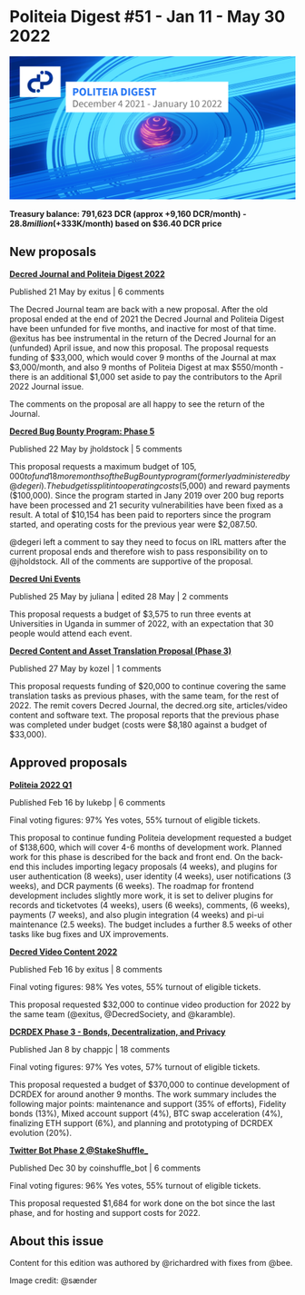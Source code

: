 # Politeia Digest #51 - Jan 11 - May 30 2022

![Image credit: @sænder](img/issue050/050-title.png)

**Treasury balance: 791,623 DCR (approx +9,160 DCR/month) - $28.8 million (+$333K/month) based on $36.40 DCR price**

## New proposals

**[Decred Journal and Politeia Digest 2022](https://proposals.decred.org/record/4fdef29)**

Published 21 May by exitus | 6 comments

The Decred Journal team are back with a new proposal. After the old proposal ended at the end of 2021 the Decred Journal and Politeia Digest have been unfunded for five months, and inactive for most of that time. @exitus has bee instrumental in the return of the Decred Journal for an (unfunded) April issue, and now this proposal. The proposal requests funding of $33,000, which would cover 9 months of the Journal at max $3,000/month, and also 9 months of Politeia Digest at max $550/month - there is an additional $1,000 set aside to pay the contributors to the April 2022 Journal issue.

The comments on the proposal are all happy to see the return of the Journal.

**[Decred Bug Bounty Program: Phase 5](https://proposals.decred.org/record/da2f32d)**

Published 22 May by jholdstock | 5 comments

This proposal requests a maximum budget of $105,000 to fund 18 more months of the Bug Bounty program (formerly administered by @degeri). The budget is split into operating costs ($5,000) and reward payments ($100,000). Since the program started in Jany 2019 over 200 bug reports have been processed and 21 security vulnerabilities have been fixed as a result. A total of $10,154 has been paid to reporters since the program started, and operating costs for the previous year were $2,087.50.

@degeri left a comment to say they need to focus on IRL matters after the current proposal ends and therefore wish to pass responsibility on to @jholdstock. All of the comments are supportive of the proposal.

**[Decred Uni Events](https://proposals.decred.org/record/6bdffcb)**

Published 25 May by juliana | edited 28 May | 2 comments

This proposal requests a budget of $3,575 to run three events at Universities in Uganda in summer of 2022, with an expectation that 30 people would attend each event.

**[Decred Content and Asset Translation Proposal (Phase 3)](https://proposals.decred.org/record/7057e0b)**

Published 27 May by kozel | 1 comments

This proposal requests funding of $20,000 to continue covering the same translation tasks as previous phases, with the same team, for the rest of 2022. The remit covers Decred Journal, the decred.org site, articles/video content and software text. The proposal reports that the previous phase was completed under budget (costs were $8,180 against a budget of $33,000).

## Approved proposals

**[Politeia 2022 Q1](https://proposals.decred.org/record/4475472)**

Published Feb 16 by lukebp | 6 comments

Final voting figures: 97% Yes votes, 55% turnout of eligible tickets.

This proposal to continue funding Politeia development requested a budget of $138,600, which will cover 4-6 months of development work. Planned work for this phase is described for the back and front end. On the back-end this includes importing legacy proposals (4 weeks), and plugins for user authentication (8 weeks), user identity (4 weeks), user notifications (3 weeks), and DCR payments (6 weeks). The roadmap for frontend development includes slightly more work, it is set to deliver plugins for records and ticketvotes (4 weeks), users (6 weeks), comments, (6 weeks), payments (7 weeks), and also plugin integration (4 weeks) and pi-ui maintenance (2.5 weeks). The budget includes a further 8.5 weeks of other tasks like bug fixes and UX improvements.

**[Decred Video Content 2022](https://proposals.decred.org/record/6e9b633)**

Published Feb 16 by exitus | 8 comments

Final voting figures: 98% Yes votes, 55% turnout of eligible tickets.

This proposal requested $32,000 to continue video production for 2022 by the same team (@exitus, @DecredSociety, and @karamble).

**[DCRDEX Phase 3 - Bonds, Decentralization, and Privacy](https://proposals.decred.org/record/3326c82)**

Published Jan 8 by chappjc | 18 comments

Final voting figures: 97% Yes votes, 57% turnout of eligible tickets.

This proposal requested a budget of $370,000 to continue development of DCRDEX for around another 9 months. The work summary includes the following major points: maintenance and support (35% of efforts), Fidelity bonds (13%), Mixed account support (4%), BTC swap acceleration (4%), finalizing ETH support (6%), and planning and prototyping of DCRDEX evolution (20%).

**[Twitter Bot Phase 2 @StakeShuffle_](https://proposals.decred.org/record/1a290d8)**

Published Dec 30 by coinshuffle_bot | 6 comments

Final voting figures: 96% Yes votes, 55% turnout of eligible tickets.

This proposal requested $1,684 for work done on the bot since the last phase, and for hosting and support costs for 2022.

## About this issue

Content for this edition was authored by @richardred with fixes from @bee.

Image credit: @sænder
